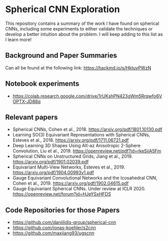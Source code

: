 # Spherical CNN Exploration

This repository contains a summary of the work I have found on spherical CNNs, including some experiments to either validate the techniques or develop a better intuition about the problem. I will keep adding to this list as I learn more!

## Background and Paper Summaries

Can all be found at the following link: https://hackmd.io/s/HktuyPWzN

## Notebook experiments

- https://colab.research.google.com/drive/1rUKshPN423gWm5Rrqwfo6VOPTX-JD88q

## Relevant papers
- Spherical CNNs, Cohen et al., 2018. https://arxiv.org/pdf/1801.10130.pdf
- Learning SO(3) Equivariant Representations with Spherical CNNs, Esteves et al., 2018. https://arxiv.org/pdf/1711.06721.pdf
- Deep Learning 3D Shapes Using Alt-az Anisotropic 2-Sphere Convolution, Liu et al., 2019. https://openreview.net/pdf?id=rkeSiiA5Fm
- Spherical CNNs on Unstructured Grids, Jiang et al., 2019. https://arxiv.org/pdf/1901.02039.pdf
- Equivariant Multi-View Networks, Esteves et al., 2019. https://arxiv.org/pdf/1904.00993v1.pdf
- Gauge Equivariant Convolutional Networks and the Icosahedral CNN, Cohen et al., 2019. https://arxiv.org/pdf/1902.04615.pdf
- Gauge Equivariant Spherical CNNs. Under review at ICLR 2020. https://openreview.net/forum?id=HJeYSxHFDS

## Code Repositories for those Papers
- https://github.com/daniilidis-group/spherical-cnn
- https://github.com/jonas-koehler/s2cnn
- https://github.com/maxjiang93/ugscnn
